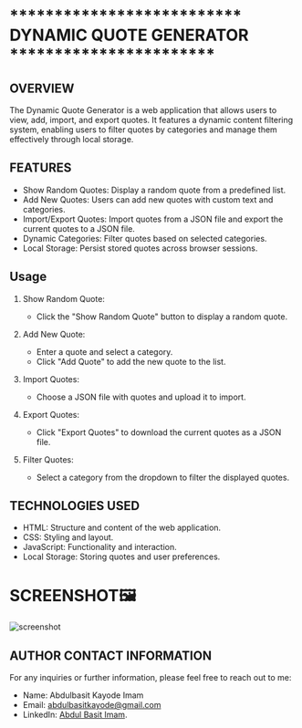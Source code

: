 # **************************  DYNAMIC QUOTE GENERATOR ***********************

## OVERVIEW

The Dynamic Quote Generator is a web application that allows users to view, add, import, and export quotes. It features a dynamic content filtering system, enabling users to filter quotes by categories and manage them effectively through local storage.

## FEATURES

- Show Random Quotes: Display a random quote from a predefined list.
- Add New Quotes: Users can add new quotes with custom text and categories.
- Import/Export Quotes: Import quotes from a JSON file and export the current quotes to a JSON file.
- Dynamic Categories: Filter quotes based on selected categories.
- Local Storage: Persist stored quotes across browser sessions.

## Usage

1. Show Random Quote:
   - Click the "Show Random Quote" button to display a random quote.

2. Add New Quote:
   - Enter a quote and select a category.
   - Click "Add Quote" to add the new quote to the list.

3. Import Quotes:
   - Choose a JSON file with quotes and upload it to import.

4. Export Quotes:
   - Click "Export Quotes" to download the current quotes as a JSON file.

5. Filter Quotes:
   - Select a category from the dropdown to filter the displayed quotes.

## TECHNOLOGIES USED

- HTML: Structure and content of the web application.
- CSS: Styling and layout.
- JavaScript: Functionality and interaction.
- Local Storage: Storing quotes and user preferences.

# SCREENSHOT🖼️
![screenshot]()

## AUTHOR CONTACT INFORMATION
For any inquiries or further information, please feel free to reach out to me:

- Name: Abdulbasit Kayode Imam
- Email: abdulbasitkayode@gmail.com
- LinkedIn: [Abdul Basit Imam](https://www.linkedin.com/in/abdulbasitimam).